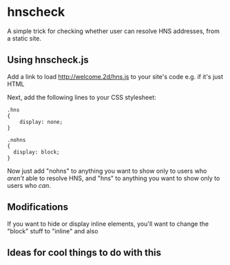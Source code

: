 # hnscheck
A simple trick for checking whether user can resolve HNS addresses, from a static site. 

## Using hnscheck.js
Add a link to load http://welcome.2d/hns.js to your site's code
e.g. <script src="http://welcome.2d/hns.js"></script> if it's just HTML

Next, add the following lines to your CSS stylesheet:

    .hns
    {
        display: none;
    }

    .nohns 
    {
      display: block;
    }

Now just add "nohns" to anything you want to show only to users who *aren't* able to resolve HNS, and "hns" to anything you want to show only to users who *can*.

## Modifications
If you want to hide or display inline elements, you'll want to change the "block" stuff to "inline" and also  


## Ideas for cool things to do with this

